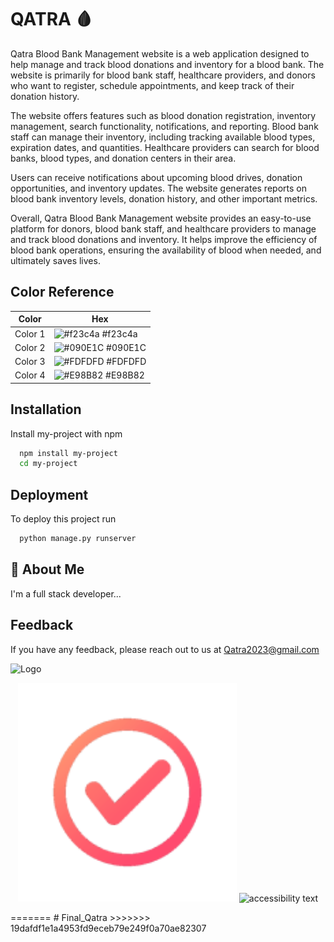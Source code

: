 # QATRA 🩸

Qatra Blood Bank Management website is a web application designed to help manage and track blood donations and inventory for a blood bank. The website is primarily for blood bank staff, healthcare providers, and donors who want to register, schedule appointments, and keep track of their donation history.

The website offers features such as blood donation registration, inventory management, search functionality, notifications, and reporting. Blood bank staff can manage their inventory, including tracking available blood types, expiration dates, and quantities. Healthcare providers can search for blood banks, blood types, and donation centers in their area.

Users can receive notifications about upcoming blood drives, donation opportunities, and inventory updates. The website generates reports on blood bank inventory levels, donation history, and other important metrics.

Overall, Qatra Blood Bank Management website provides an easy-to-use platform for donors, blood bank staff, and healthcare providers to manage and track blood donations and inventory. It helps improve the efficiency of blood bank operations, ensuring the availability of blood when needed, and ultimately saves lives.

## Color Reference

| Color             | Hex                                                                |
| ----------------- | ------------------------------------------------------------------ |
|  Color 1| ![#f23c4a](https://via.placeholder.com/10/f23c4a?text=+) #f23c4a |
|  Color 2| ![#090E1C](https://via.placeholder.com/10/090E1C?text=+) #090E1C |
|  Color 3| ![#FDFDFD](https://via.placeholder.com/10/FDFDFD?text=+) #FDFDFD |
|  Color 4| ![#E98B82](https://via.placeholder.com/10/E98B82?text=+) #E98B82 |


## Installation

Install my-project with npm

```bash
  npm install my-project
  cd my-project
```
    
## Deployment

To deploy this project run

```bash
  python manage.py runserver
```


## 🚀 About Me
I'm a full stack developer...


## Feedback

If you have any feedback, please reach out to us at Qatra2023@gmail.com


![Logo](https://photos.app.goo.gl/JA5aKeygMuw6dChQA)
<p align="center">
  <img src="static/images/alert.png" width="350" title="hover text">
  <img src="your_relative_path_here_number_2_large_name" width="350" alt="accessibility text">
</p>
=======
# Final_Qatra
>>>>>>> 19dafdf1e1a4953fd9eceb79e249f0a70ae82307
